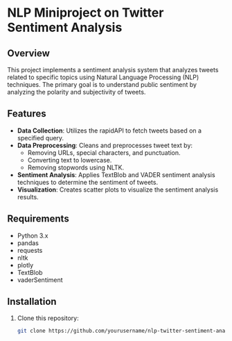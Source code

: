 # NLP Miniproject on Twitter Sentiment Analysis

## Overview
This project implements a sentiment analysis system that analyzes tweets related to specific topics using Natural Language Processing (NLP) techniques. The primary goal is to understand public sentiment by analyzing the polarity and subjectivity of tweets.

## Features
- **Data Collection**: Utilizes the rapidAPI to fetch tweets based on a specified query.
- **Data Preprocessing**: Cleans and preprocesses tweet text by:
  - Removing URLs, special characters, and punctuation.
  - Converting text to lowercase.
  - Removing stopwords using NLTK.
- **Sentiment Analysis**: Applies TextBlob and VADER sentiment analysis techniques to determine the sentiment of tweets.
- **Visualization**: Creates scatter plots to visualize the sentiment analysis results.

## Requirements
- Python 3.x
- pandas
- requests
- nltk
- plotly
- TextBlob
- vaderSentiment

## Installation
1. Clone this repository:
   ```bash
   git clone https://github.com/yourusername/nlp-twitter-sentiment-analysis.git

